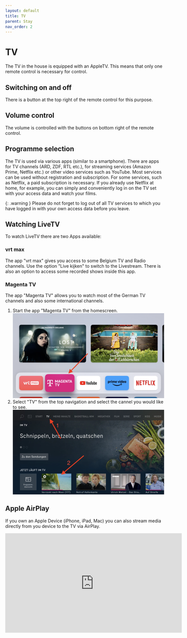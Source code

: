 ```yaml
---
layout: default
title: TV
parent: Stay
nav_order: 2
---
```


# TV

The TV in the house is equipped with an AppleTV. This means that only one remote control is necessary for control.

## Switching on and off

There is a button at the top right of the remote control for this purpose.

## Volume control

The volume is controlled with the buttons on bottom right of the remote control.

## Programme selection

The TV is used via various apps (similar to a smartphone). There are apps for TV channels (ARD, ZDF, RTL etc.), for streaming services (Amazon Prime, Netflix etc.) or other video services such as YouTube. Most services can be used without registration and subscription. For some services, such as Netflix, a paid subscription is necessary. If you already use Netflix at home, for example, you can simply and conveniently log in on the TV set with your access data and watch your films.

{: .warning }
Please do not forget to log out of all TV services to which you have logged in with your own access data before you leave.

## Watching LiveTV
To watch LiveTV there are two Apps available:
### vrt max
The app "vrt max" gives you access to some Belgium TV and Radio channels. Use the option "Live kijken" to switch to the Livestream. There is also an option to access some recorded shows inside this app.

### Magenta TV
The app "Magenta TV" allows you to watch most of the German TV channels and also some international channels. 
1. Start the app "Magenta TV" from the homescreen.
![homescreen](../media/tv_1.png)
2. Select "TV" from the top navigation and select the cannel you would like to see.
![magenta_tv](../media/tv_2.png)
## Apple AirPlay

If you own an Apple Device (iPhone, iPad, Mac) you can also stream media directly from you device to the TV via AirPlay.

<iframe width="560" height="315" src="https://www.youtube.com/embed/b4lp4o9WuF4" title="YouTube video player" frameborder="0" allow="accelerometer; autoplay; clipboard-write; encrypted-media; gyroscope; picture-in-picture; web-share" allowfullscreen></iframe>
